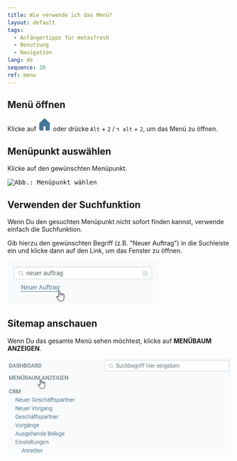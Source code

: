 ```yaml
---
title: Wie verwende ich das Menü?
layout: default
tags:
  - Anfängertipps für metasfresh
  - Benutzung
  - Navigation
lang: de
sequence: 10
ref: menu
---
```


## Menü öffnen
Klicke auf ![](assets/Menu_House_WebUI.png) oder drücke `Alt` + `2` / `⌥ alt` + `2`, um das Menü zu öffnen.

## Menüpunkt auswählen
Klicke auf den gewünschten Menüpunkt.

<kbd><img src="assets/Menuepunkt auswählen.png" alt="Abb.: Menüpunkt wählen"></kbd>

## Verwenden der Suchfunktion
Wenn Du den gesuchten Menüpunkt nicht sofort finden kannst, verwende einfach die Suchfunktion.

Gib hierzu den gewünschten Begriff (z.B. "Neuer Auftrag") in die Suchleiste ein und klicke dann auf den Link, um das Fenster zu öffnen.

<kbd><img src="assets/Menue Suchfunktion.png" alt="Abb.: Suchfunktion (Menü)"></kbd>

## Sitemap anschauen
Wenn Du das gesamte Menü sehen möchtest, klicke auf **MENÜBAUM ANZEIGEN**.

<kbd><img src="assets/Menuebaum anzeigen.png" alt="Abb.: Menübaum anzeigen"></kbd>
